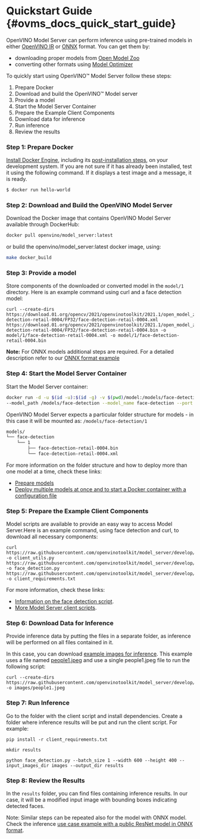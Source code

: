 # Quickstart Guide {#ovms_docs_quick_start_guide}

OpenVINO Model Server can perform inference using pre-trained models in either [OpenVINO IR](https://docs.openvino.ai/latest/openvino_docs_MO_DG_IR_and_opsets.html#doxid-openvino-docs-m-o-d-g-i-r-and-opsets) 
or [ONNX](https://onnx.ai/) format. You can get them by:

- downloading proper models from [Open Model Zoo](https://download.01.org/opencv/2021/openvinotoolkit/2021.1/open_model_zoo/models_bin/)
- converting other formats using [Model Optimizer](https://docs.openvinotoolkit.org/latest/_docs_MO_DG_Deep_Learning_Model_Optimizer_DevGuide.html)

To quickly start using OpenVINO™ Model Server follow these steps:
1. Prepare Docker
2. Download and build the OpenVINO™ Model server
3. Provide a model
4. Start the Model Server Container
5. Prepare the Example Client Components
6. Download data for inference
7. Run inference
8. Review the results


### Step 1: Prepare Docker

[Install Docker Engine](https://docs.docker.com/engine/install/), including its [post-installation steps](https://docs.docker.com/engine/install/linux-postinstall/), on your development system. 
If you are not sure if it has already been installed, test it using the following command. If it displays a test image and a message, it is ready.

``` bash
$ docker run hello-world
``` 

### Step 2: Download and Build the OpenVINO Model Server

Download the Docker image that contains OpenVINO Model Server available through DockerHub:

```bash
docker pull openvino/model_server:latest
```

or build the openvino/model_server:latest docker image, using:

```bash
make docker_build
```

### Step 3: Provide a model

Store components of the downloaded or converted model in the `model/1` directory. Here is an example command using curl and a face detection model:

```
curl --create-dirs https://download.01.org/opencv/2021/openvinotoolkit/2021.1/open_model_zoo/models_bin/1/face-detection-retail-0004/FP32/face-detection-retail-0004.xml https://download.01.org/opencv/2021/openvinotoolkit/2021.1/open_model_zoo/models_bin/1/face-detection-retail-0004/FP32/face-detection-retail-0004.bin -o model/1/face-detection-retail-0004.xml -o model/1/face-detection-retail-0004.bin
```

**Note:** For ONNX models additional steps are required. For a detailed description refer to our [ONNX format example](../demos/using_onnx_model/python/README.md)


### Step 4: Start the Model Server Container

Start the Model Server container:

```bash
docker run -d -u $(id -u):$(id -g) -v $(pwd)/model:/models/face-detection -p 9000:9000 openvino/model_server:latest \
--model_path /models/face-detection --model_name face-detection --port 9000 --plugin_config '{"CPU_THROUGHPUT_STREAMS": "1"}' --shape auto
```

OpenVINO Model Server expects a particular folder structure  for models -  in this case it will be mounted as: 
`/models/face-detection/1`

```bash
models/
└── face-detection
    └── 1
        ├── face-detection-retail-0004.bin
        └── face-detection-retail-0004.xml
``` 

For more information on the folder structure and how to deploy more than one model at a time, check these links:
- [Prepare models](models_repository.md)
- [Deploy multiple models at once and to start a Docker container with a configuration file](multiple_models_mode.md)


### Step 5: Prepare the Example Client Components

Model scripts are available to provide an easy way to access Model Server.Here is an example command, using face detection and curl, to download all necessary components:

```
curl https://raw.githubusercontent.com/openvinotoolkit/model_server/develop/demos/common/python/client_utils.py -o client_utils.py https://raw.githubusercontent.com/openvinotoolkit/model_server/develop/demos/face_detection/python/face_detection.py -o face_detection.py  https://raw.githubusercontent.com/openvinotoolkit/model_server/develop/demos/common/python/requirements.txt -o client_requirements.txt
```

For more information, check these links:

- [Information on the face detection script](https://github.com/openvinotoolkit/model_server/blob/develop/demos/face_detection/python/face_detection.m). 
- [More Model Server client scripts](https://github.com/openvinotoolkit/model_server/tree/develop/demos).

### Step 6: Download Data for Inference

Provide inference data by putting the files in a separate folder, as inference will be performed on all files contained in it.

In this case, you can download [example images for inference](https://github.com/openvinotoolkit/model_server/tree/develop/demos/common/static/images/people). This example uses a file named [people1.jpeg](https://github.com/openvinotoolkit/model_server/tree/develop/demos/common/static/images/people/people1.jpeg) 
and use a single people1.jpeg file to run the following script:

```
curl --create-dirs https://raw.githubusercontent.com/openvinotoolkit/model_server/develop/demos/common/static/images/people/people1.jpeg -o images/people1.jpeg
```

### Step 7: Run Inference

Go to the folder with the client script and install dependencies. Create a folder where inference results will be put and run the client script. For example:

```
pip install -r client_requirements.txt

mkdir results

python face_detection.py --batch_size 1 --width 600 --height 400 --input_images_dir images --output_dir results
```

### Step 8: Review the Results

In the `results` folder, you can find files containing inference results. 
In our case, it will be a modified input image with bounding boxes indicating detected faces.

Note: Similar steps can be repeated also for the model with ONNX model. Check the inference [use case example with a public ResNet model in ONNX format](https://github.com/openvinotoolkit/model_server/tree/develop/demos/using_onnx_model/python). 
